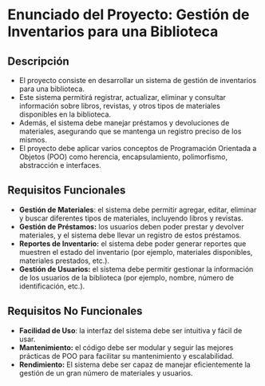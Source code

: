 # Enunciado del Proyecto: Gestión de Inventarios para una Biblioteca

## Descripción
 - El proyecto consiste en desarrollar un sistema de gestión de inventarios para una biblioteca. 
 - Este sistema permitirá registrar, actualizar, eliminar y consultar información sobre libros, revistas, y otros tipos de materiales disponibles en la biblioteca. 
 - Además, el sistema debe manejar préstamos y devoluciones de materiales, asegurando que se mantenga un registro preciso de los mismos. 
 - El proyecto debe aplicar varios conceptos de Programación Orientada a Objetos (POO) como herencia, encapsulamiento, polimorfismo, abstracción e interfaces.

## Requisitos Funcionales

- **Gestión de Materiales**: el sistema debe permitir agregar, editar, eliminar y buscar diferentes tipos de materiales, incluyendo libros y revistas.
- **Gestión de Préstamos:** los usuarios deben poder prestar y devolver materiales, y el sistema debe llevar un registro de estos préstamos.
- **Reportes de Inventario:** el sistema debe poder generar reportes que muestren el estado del inventario (por ejemplo, materiales disponibles, materiales prestados, etc.).
- **Gestión de Usuarios:** el sistema debe permitir gestionar la información de los usuarios de la biblioteca (por ejemplo, nombre, número de identificación, etc.).

## Requisitos No Funcionales

- **Facilidad de Uso**: la interfaz del sistema debe ser intuitiva y fácil de usar.
- **Mantenimiento:** el código debe ser modular y seguir las mejores prácticas de POO para facilitar su mantenimiento y escalabilidad.
- **Rendimiento:** El sistema debe ser capaz de manejar eficientemente la gestión de un gran número de materiales y usuarios.
